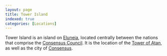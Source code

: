 ```yaml
---
layout: page
title: Tower Island
indexed: true
categories: [Locations]
---
```


Tower Island is an island on [Eluneia](/locations/eluneia), located centrally between the nations that comprise the [Consensus Council](/organizations/consensus_council).
It is the location of the [Tower of Atan](/locations/tower_of_atan), as well as the city of [Consensus](/locations/consensus).